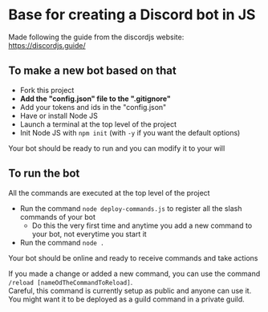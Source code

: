 # Base for creating a Discord bot in JS

Made following the guide from the discordjs website: https://discordjs.guide/ 

## To make a new bot based on that

- Fork this project
- **Add the "config.json" file to the ".gitignore"**
- Add your tokens and ids in the "config.json"
- Have or install Node JS
- Launch a terminal at the top level of the project
- Init Node JS with `npm init` (with `-y` if you want the default options)

Your bot should be ready to run and you can modify it to your will

## To run the bot

All the commands are executed at the top level of the project

- Run the command `node deploy-commands.js` to register all the slash commands of your bot
  - Do this the very first time and anytime you add a new command to your bot, not everytime you start it
- Run the command `node .` 

Your bot should be online and ready to receive commands and take actions

If you made a change or added a new command, you can use the command `/reload [nameOdTheCommandToReload]`.  
Careful, this command is currently setup as public and anyone can use it.  
You might want it to be deployed as a guild command in a private guild.
